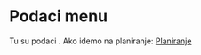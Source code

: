 # Podaci menu

Tu su podaci .
Ako idemo na planiranje:
[Planiranje](../../podaci/planiranje/planiranje.md)
